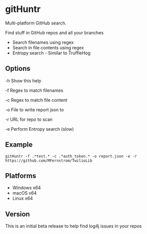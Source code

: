 # gitHuntr

Multi-platform GitHub search.

Find stuff in GitHub repos and all your branches

* Search filenames using regex
* Search in file contents using regex
* Entropy search - Similar to TruffleHog


## Options
-h                   Show this help

-f                   Regex to match filenames

-c                   Regex to match file content

-o                   File to write report json to

-r                   URL for repo to scan

-e                   Perform Entropy search (slow)


## Example
`gitHuntr -f .*test.* -c .*auth_token.* -o report.json -e -r https://github.com/MFernstrom/TwilioLib`


## Platforms
* Windows x64
* macOS x64
* Linux x64


## Version
This is an initial beta release to help find log4j issues in your repos
